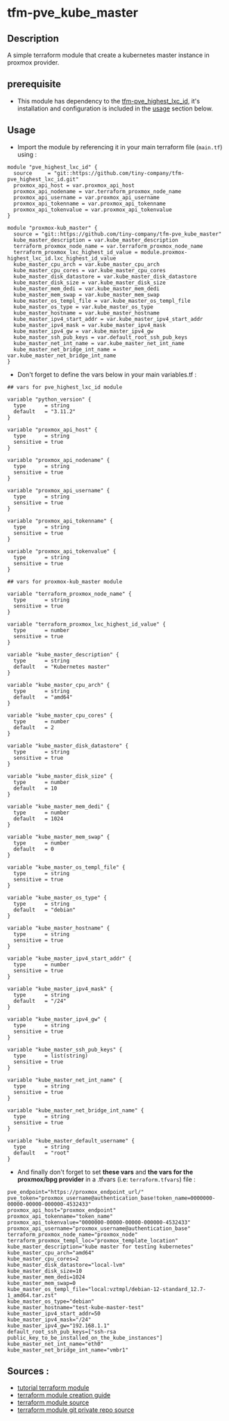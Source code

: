 # tfm-pve_kube_master

## Description

A simple terraform module that create a kubernetes master instance in proxmox provider.

## prerequisite

- This module has dependency to the [tfm-pve_highest_lxc_id](https://github.com/tiny-company/tfm-pve_highest_lxc_id), it's installation and configuration is included in the [usage](#usage) section below.

## Usage 

- Import the module by referencing it in your main terraform file (`main.tf`) using :
```hcl
module "pve_highest_lxc_id" {
  source     = "git::https://github.com/tiny-company/tfm-pve_highest_lxc_id.git"
  proxmox_api_host = var.proxmox_api_host
  proxmox_api_nodename = var.terraform_proxmox_node_name
  proxmox_api_username = var.proxmox_api_username
  proxmox_api_tokenname = var.proxmox_api_tokenname
  proxmox_api_tokenvalue = var.proxmox_api_tokenvalue
}

module "proxmox-kub_master" {
  source = "git::https://github.com/tiny-company/tfm-pve_kube_master"
  kube_master_description = var.kube_master_description
  terraform_proxmox_node_name = var.terraform_proxmox_node_name
  terraform_proxmox_lxc_highest_id_value = module.proxmox-highest_lxc_id.lxc_highest_id_value
  kube_master_cpu_arch = var.kube_master_cpu_arch
  kube_master_cpu_cores = var.kube_master_cpu_cores
  kube_master_disk_datastore = var.kube_master_disk_datastore
  kube_master_disk_size = var.kube_master_disk_size
  kube_master_mem_dedi = var.kube_master_mem_dedi
  kube_master_mem_swap = var.kube_master_mem_swap
  kube_master_os_templ_file = var.kube_master_os_templ_file
  kube_master_os_type = var.kube_master_os_type
  kube_master_hostname = var.kube_master_hostname
  kube_master_ipv4_start_addr = var.kube_master_ipv4_start_addr
  kube_master_ipv4_mask = var.kube_master_ipv4_mask
  kube_master_ipv4_gw = var.kube_master_ipv4_gw
  kube_master_ssh_pub_keys = var.default_root_ssh_pub_keys
  kube_master_net_int_name = var.kube_master_net_int_name
  kube_master_net_bridge_int_name = var.kube_master_net_bridge_int_name
}
```

- Don't forget to define the vars below in your main variables.tf :
```hcl
## vars for pve_highest_lxc_id module

variable "python_version" {
  type      = string
  default   = "3.11.2"
}

variable "proxmox_api_host" {
  type      = string
  sensitive = true
}

variable "proxmox_api_nodename" {
  type      = string
  sensitive = true
}

variable "proxmox_api_username" {
  type      = string
  sensitive = true
}

variable "proxmox_api_tokenname" {
  type      = string
  sensitive = true
}

variable "proxmox_api_tokenvalue" {
  type      = string
  sensitive = true
}

## vars for proxmox-kub_master module

variable "terraform_proxmox_node_name" {
  type      = string
  sensitive = true
}

variable "terraform_proxmox_lxc_highest_id_value" {
  type      = number
  sensitive = true
}

variable "kube_master_description" {
  type      = string
  default   = "Kubernetes master"
}

variable "kube_master_cpu_arch" {
  type      = string
  default   = "amd64"
}

variable "kube_master_cpu_cores" {
  type      = number
  default   = 2
}

variable "kube_master_disk_datastore" {
  type      = string
  sensitive = true
}

variable "kube_master_disk_size" {
  type      = number
  default   = 10
}

variable "kube_master_mem_dedi" {
  type      = number
  default   = 1024
}

variable "kube_master_mem_swap" {
  type      = number
  default   = 0
}

variable "kube_master_os_templ_file" {
  type      = string
  sensitive = true
}

variable "kube_master_os_type" {
  type      = string
  default   = "debian"
}

variable "kube_master_hostname" {
  type      = string
  sensitive = true
}

variable "kube_master_ipv4_start_addr" {
  type      = number
  sensitive = true
}

variable "kube_master_ipv4_mask" {
  type      = string
  default   = "/24"
}

variable "kube_master_ipv4_gw" {
  type      = string
  sensitive = true
}

variable "kube_master_ssh_pub_keys" {
  type      = list(string)
  sensitive = true
}

variable "kube_master_net_int_name" {
  type      = string
  sensitive = true
}

variable "kube_master_net_bridge_int_name" {
  type      = string
  sensitive = true
}

variable "kube_master_default_username" {
  type      = string
  default   = "root"
}
```

- And finally don't forget to set **these vars** and **the vars for the proxmox/bpg provider** in a .tfvars (i.e: `terraform.tfvars`) file  :
```hcl
pve_endpoint="https://proxmox_endpoint_url/"
pve_token="proxmox_username@authentication_base!token_name=0000000-00000-00000-000000-4532433"
proxmox_api_host="proxmox_endpoint"
proxmox_api_tokenname="token_name"
proxmox_api_tokenvalue="0000000-00000-00000-000000-4532433"
proxmox_api_username="proxmox_username@authentication_base"
terraform_proxmox_node_name="proxmox_node"
terraform_proxmox_templ_loc="proxmox_template_location"
kube_master_description="kube master for testing kubernetes"
kube_master_cpu_arch="amd64"
kube_master_cpu_cores=2
kube_master_disk_datastore="local-lvm"
kube_master_disk_size=10
kube_master_mem_dedi=1024
kube_master_mem_swap=0
kube_master_os_templ_file="local:vztmpl/debian-12-standard_12.7-1_amd64.tar.zst"
kube_master_os_type="debian"
kube_master_hostname="test-kube-master-test"
kube_master_ipv4_start_addr=50
kube_master_ipv4_mask="/24"
kube_master_ipv4_gw="192.168.1.1"
default_root_ssh_pub_keys=["ssh-rsa public_key_to_be_installed_on_the_kube_instances"]
kube_master_net_int_name="eth0"
kube_master_net_bridge_int_name="vmbr1"
```

## Sources : 

- [tutorial terraform module](https://developer.hashicorp.com/terraform/tutorials/modules/module)
- [terraform module creation guide](https://developer.hashicorp.com/terraform/language/modules/develop)
- [terraform module source](https://developer.hashicorp.com/terraform/language/modules/sources#github)
- [terraform module git private repo source](https://medium.com/@dipandergoyal/terraform-using-private-git-repo-as-module-source-d20d8cec7c5)
